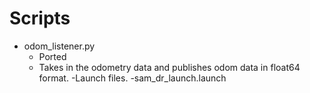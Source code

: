 # Scripts
- odom_listener.py
    - Ported
    - Takes in the odometry data and publishes odom data in float64 format.
-Launch files.
    -sam_dr_launch.launch